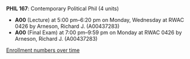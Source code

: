 **PHIL 167**: Contemporary Political Phil (4 units)

- **A00** (Lecture) at 5:00 pm–6:20 pm on Monday, Wednesday at RWAC 0426 by Arneson, Richard J. (A00437283)
- **A00** (Final Exam) at 7:00 pm–9:59 pm on Monday at RWAC 0426 by Arneson, Richard J. (A00437283)

[Enrollment numbers over time](./PHIL167.tsv)
